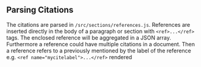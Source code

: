 ## Parsing Citations
The citations are parsed in `/src/sections/references.js`. References are inserted directly in the body of a paragraph or section with `<ref>...</ref>` tags. The enclosed reference will be aggregated in a JSON array. Furthermore a reference could have multiple citations in a document. Then a reference refers to a previously mentioned by the label of the reference e.g. `<ref name="mycitelabel">...</ref>` rendered 
